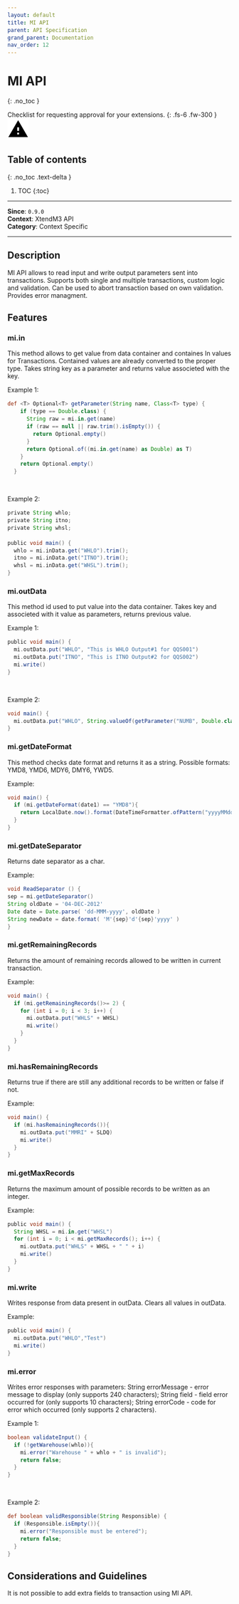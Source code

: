 ```yaml
---
layout: default
title: MI API
parent: API Specification
grand_parent: Documentation
nav_order: 12
---
```


# MI API
{: .no_toc }

Checklist for requesting approval for your extensions.
{: .fs-6 .fw-300 }
![](/assets/images/warning-24px.svg)

## Table of contents
{: .no_toc .text-delta }

1. TOC
{:toc}

---

**Since**: `0.9.0`  
**Context**: XtendM3 API  
**Category**: Context Specific

---
## Description
MI API allows to read input and write output parameters sent into transactions. Supports both single and multiple transactions, custom logic and validation.  Can be used to abort transaction based on own validation. Provides error managment. 

## Features

### mi.in
This method allows to get value from data container and containes In values for Transactions. Contained values are already converted to the proper type.
Takes string key as a parameter and returns value associeted with the key.

Example 1:
```groovy
def <T> Optional<T> getParameter(String name, Class<T> type) {
    if (type == Double.class) {
      String raw = mi.in.get(name)
      if (raw == null || raw.trim().isEmpty()) {
        return Optional.empty()
      }
      return Optional.of((mi.in.get(name) as Double) as T)
    }
    return Optional.empty()
  }
```
<br>

Example 2:
```groovy
private String whlo;
private String itno;
private String whsl;

public void main() {
  whlo = mi.inData.get("WHLO").trim();
  itno = mi.inData.get("ITNO").trim();
  whsl = mi.inData.get("WHSL").trim();
}
```

### mi.outData
This method id used to put value into the data container. Takes key and associeted with it value as parameters, returns previous value.

Example 1:
```groovy
public void main() {
  mi.outData.put("WHLO", "This is WHLO Output#1 for QQS001")
  mi.outData.put("ITNO", "This is ITNO Output#2 for QQS002")
  mi.write() 
}
```
<br>

Example 2:
```groovy
void main() {
  mi.outData.put("WHLO", String.valueOf(getParameter("NUMB", Double.class).orElse(null)))
}
```
### mi.getDateFormat
This method checks date format and returns it as a string. Possible formats: YMD8, YMD6, MDY6, DMY6, YWD5.

Example:
```groovy
void main() {
  if (mi.getDateFormat(date1) == "YMD8"){
    return LocalDate.now().format(DateTimeFormatter.ofPattern("yyyyMMdd"))
  }
}
```
### mi.getDateSeparator
Returns date separator as a char.

Example:
```groovy
void ReadSeparator () {
sep = mi.getDateSeparator() 
String oldDate = '04-DEC-2012'
Date date = Date.parse( 'dd-MMM-yyyy', oldDate )
String newDate = date.format( 'M'{sep}'d'{sep}'yyyy' )
}
```

### mi.getRemainingRecords
Returns the amount of remaining records allowed to be written in current transaction.

Example:
```groovy
void main() {
  if (mi.getRemainingRecords()>= 2) {
    for (int i = 0; i < 3; i++) {
      mi.outData.put("WHLS" + WHSL)
      mi.write()
    }
  }
}
```

### mi.hasRemainingRecords
Returns true if there are still any additional records to be written or false if not.

Example:
```groovy
void main() {
  if (mi.hasRemainingRecords()){
    mi.outData.put("MMRI" + SLDQ)
    mi.write()
  }
}
```

### mi.getMaxRecords
Returns the maximum amount of possible records to be written as an integer.

Example:
```groovy
public void main() {
  String WHSL = mi.in.get("WHSL")
  for (int i = 0; i < mi.getMaxRecords(); i++) {
    mi.outData.put("WHLS" + WHSL + " " + i)
    mi.write()
  }
}
```

### mi.write
Writes response from data present in outData. Clears all values in outData.

Example:
```groovy
public void main() {
  mi.outData.put("WHLO","Test")
  mi.write()
}
```

### mi.error
Writes error responses with parameters:
String errorMessage - error message to display (only supports 240 characters);
String field - field error occurred for (only supports 10 characters);
String errorCode - code for error which occurred (only supports 2 characters).

Example 1:
```groovy
boolean validateInput() {
  if (!getWarehouse(whlo)){
    mi.error("Warehouse " + whlo + " is invalid");
    return false;
  }
}
```
<br>

Example 2:
```groovy
def boolean validResponsible(String Responsible) {
  if (Responsible.isEmpty()){
    mi.error("Responsible must be entered");
    return false;
  }
}
```
## Considerations and Guidelines
It is not possible to add extra fields to transaction using MI API.